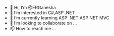 - 👋 Hi, I’m @ERGanesha
- 👀 I’m interested in C#,ASP .NET 
- 🌱 I’m currently learning ASP .NET ASP NET MVC
- 💞️ I’m looking to collaborate on ...
- 📫 How to reach me ...

<!---
ERGanesha/ERGanesha is a ✨ special ✨ repository because its `README.md` (this file) appears on your GitHub profile.
You can click the Preview link to take a look at your changes.
--->
